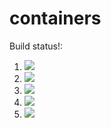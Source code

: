 # containers

Build status!:

1. [![](https://github.com/meghnapamula/containers-mp/workflows/tests-fibonacci/badge.svg)](https://github.com/meghnapamula/containers-mp/actions?query=workflow%3Atests-fibonacci)
1. [![](https://github.com/meghnapamula/containers-mp/workflows/tests-range/badge.svg)](https://github.com/meghnapamula/containers-mp/actions?query=workflow%3Atests-range)
1. [![](https://github.com/meghnapamula/containers-mp/workflows/tests-BST/badge.svg)](https://github.com/meghnapamula/containers-mp/actions?query=workflow%3Atests-BST)
1. [![](https://github.com/meghnapamula/containers-mp/workflows/tests-BinaryTree/badge.svg)](https://github.com/meghnapamula/containers-mp/actions?query=workflow%3Atests-BinaryTree)
1. [![](https://github.com/meghnapamula/containers-mp/workflows/tests-heap/badge.svg)](https://github.com/meghnapamula/containers-mp/actions?query=workflow%3Atests-heap)
